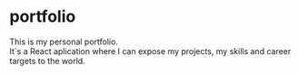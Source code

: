 # portfolio
This is my personal portfolio. <br>
It`s a React aplication where I can expose my projects, my skills and career targets to the world.
